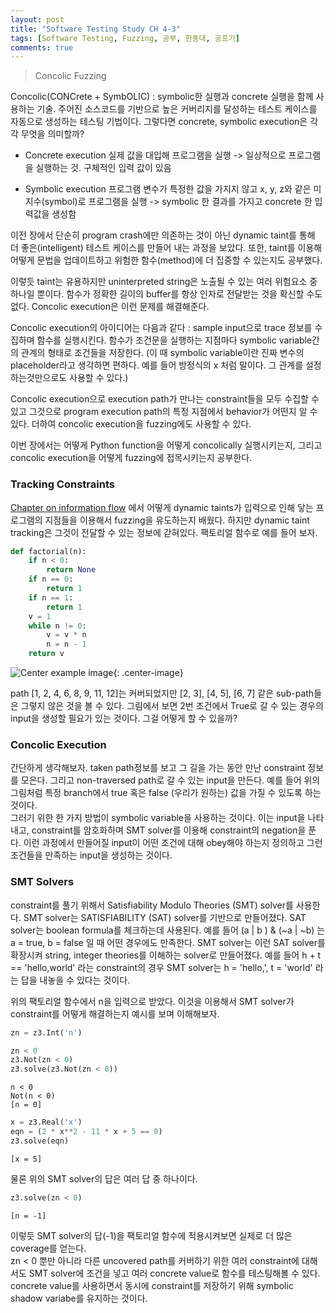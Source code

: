 ```yaml
---
layout: post
title: "Software Testing Study CH 4-3"
tags: [Software Testing, Fuzzing, 공부, 한동대, 공프기]
comments: true
---
```


> Concolic Fuzzing  

Concolic(CONCrete + SymbOLIC) : symbolic한 실행과 concrete 실행을 함께 사용하는 기술. 주어진 소스코드를 기반으로 높은 커버리지를 달성하는 테스트 케이스를 자동으로 생성하는 테스팅 기법이다. 그렇다면 concrete, symbolic execution은 각각 무엇을 의미할까?  

- Concrete execution 
실제 값을 대입해 프로그램을 실행 -> 일상적으로 프로그램을 실행하는 것. 구체적인 입력 값이 있음  

- Symbolic  execution
프로그램 변수가 특정한 값을 가지지 않고 x, y, z와 같은 미지수(symbol)로 프로그램을 실행 -> symbolic 한 결과를 가지고 concrete 한 입력값을 생성함  

이전 장에서 단순히 program crash에만 의존하는 것이 아닌 dynamic taint를 통해 더 좋은(intelligent) 테스트 케이스를 만들어 내는 과정을 보았다. 또한, taint를 이용해 어떻게 문법을 업데이트하고 위험한 함수(method)에 더 집중할 수 있는지도 공부했다.  

이렇듯 taint는 유용하지만 uninterpreted string은 노출될 수 있는 여러 위험요소 중 하나일 뿐이다. 함수가 정확한 길이의 buffer를 항상 인자로 전달받는 것을 확신할 수도 없다. Concolic execution은 이런 문제를 해결해준다.  

Concolic execution의 아이디어는 다음과 같다 : sample input으로 trace 정보를 수집하며 함수를 실행시킨다. 함수가 조건문을 실행하는 지점마다 symbolic variable간의 관계의 형태로 조건들을 저장한다. (이 때 symbolic variable이란 진짜 변수의 placeholder라고 생각하면 편하다. 예를 들어 방정식의 x 처럼 말이다. 그 관계를 설정하는것만으로도 사용할 수 있다.)  

Concolic execution으로 execution path가 만나는 constraint들을 모두 수집할 수 있고 그것으로 program execution path의 특정 지점에서 behavior가 어떤지 알 수 있다. 더하여 concolic execution을 fuzzing에도 사용할 수 있다.  

이번 장에서는 어떻게 Python function을 어떻게 concolically 실행시키는지, 그리고 concolic execution을 어떻게 fuzzing에 접목시키는지 공부한다.  

### Tracking Constraints  
[Chapter on information flow](https://sihyungyou.github.io/fuzzingbook-ch4-2/) 에서 어떻게 dynamic taints가 입력으로 인해 닿는 프로그램의 지점들을 이용해서 fuzzing을 유도하는지 배웠다. 하지만 dynamic taint tracking은 그것이 전달할 수 있는 정보에 갇혀있다. 팩토리얼 함수로 예를 들어 보자.  

~~~python
def factorial(n):
    if n < 0:
        return None
    if n == 0:
        return 1
    if n == 1:
        return 1
    v = 1
    while n != 0:
        v = v * n
        n = n - 1
    return v
~~~

![Center example image](https://user-images.githubusercontent.com/35067611/62604162-6aa1c200-b932-11e9-97f5-20db52385cff.png "Center"){: .center-image}  

path [1, 2, 4, 6, 8, 9, 11, 12]는 커버되었지만 [2, 3], [4, 5], [6, 7] 같은 sub-path들은 그렇지 않은 것을 볼 수 있다. 그림에서 보면 2번 조건에서 True로 갈 수 있는 경우의 input을 생성할 필요가 있는 것이다. 그걸 어떻게 할 수 있을까?  

### Concolic Execution  
간단하게 생각해보자. taken path정보를 보고 그 길을 가는 동안 만난 constraint 정보를 모은다. 그리고 non-traversed path로 갈 수 있는 input을 만든다. 예를 들어 위의 그림처럼 특정 branch에서 true 혹은 false (우리가 원하는) 값을 가질 수 있도록 하는 것이다.  
그러기 위한 한 가지 방법이 symbolic variable을 사용하는 것이다. 이는 input을 나타내고, constraint를 암호화하며 SMT solver를 이용해 constraint의 negation을 푼다. 이런 과정에서 만들어질 input이 어떤 조건에 대해 obey해야 하는지 정의하고 그런 조건들을 만족하는 input을 생성하는 것이다.  

### SMT Solvers  
constraint를 풀기 위해서 Satisfiability Modulo Theories (SMT) solver를 사용한다. SMT solver는 SATISFIABILITY (SAT) solver를 기반으로 만들어졌다. SAT solver는 boolean formula를 체크하는데 사용된다. 예를 들어 (a | b ) & (~a | ~b) 는 a = true, b = false 일 때 어떤 경우에도 만족한다. SMT solver는 이런 SAT solver를 확장시켜 string, integer theories를 이해하는 solver로 만들어졌다. 예를 들어 h + t == 'hello,world' 라는 constraint의 경우 SMT solver는 h = 'hello,', t = 'world' 라는 답을 내놓을 수 있다는 것이다.  

위의 팩토리얼 함수에서 n을 입력으로 받았다. 이것을 이용해서 SMT solver가 constraint를 어떻게 해결하는지 예시를 보며 이해해보자.  
~~~python
zn = z3.Int('n')

zn < 0
z3.Not(zn < 0)
z3.solve(z3.Not(zn < 0))
~~~
~~~
n < 0
Not(n < 0)
[n = 0]
~~~

~~~python
x = z3.Real('x')
eqn = (2 * x**2 - 11 * x + 5 == 0)
z3.solve(eqn)
~~~
~~~
[x = 5]
~~~
물론 위의 SMT solver의 답은 여러 답 중 하나이다.  

~~~python
z3.solve(zn < 0)
~~~
~~~
[n = -1]
~~~
이렇듯 SMT solver의 답(-1)을 팩토리얼 함수에 적용시켜보면 실제로 더 많은 coverage를 얻는다.  
zn < 0 뿐만 아니라 다른 uncovered path를 커버하기 위한 여러 constraint에 대해서도 SMT solver에 조건을 넣고 여러 concrete value로 함수를 테스팅해볼 수 있다. concrete value를 사용하면서 동시에 constraint를 저장하기 위해 symbolic shadow variabe를 유지하는 것이다.  
